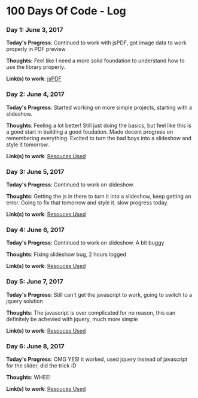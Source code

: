 # 100 Days Of Code - Log

### Day 1: June 3, 2017 

**Today's Progress**: Continued to work with jsPDF, got image data to work properly in PDF preview 

**Thoughts:** Feel like I need a more solid foundation to understand how to use the library properly.

**Link(s) to work**: [jsPDF](https://parall.ax/products/jspdf)


### Day 2: June 4, 2017 

**Today's Progress**: Started working on more simple projects, starting with a slideshow.

**Thoughts**: Feeling a lot better! Still just doing the basics, but feel like this is a good start in building a good foudation. Made decent progress on remembering everything. Excited to turn the bad boys into a slideshow and style it tomorrow.

**Link(s) to work**: [Resouces Used](https://www.w3schools.com/howto/howto_js_slideshow.asp)


### Day 3: June 5, 2017 

**Today's Progress**: Continued to work on slideshow.

**Thoughts**: Getting the js in there to turn it into a slideshow, keep getting an error. Going to fix that tomorrow and style it. slow progress today.

**Link(s) to work**: [Resouces Used](https://www.w3schools.com/howto/howto_js_slideshow.asp)

### Day 4: June 6, 2017 

**Today's Progress**: Continued to work on slideshow. A bit buggy

**Thoughts**: Fixing slideshow bug, 2 hours logged

**Link(s) to work**: [Resouces Used](https://www.w3schools.com/howto/howto_js_slideshow.asp)

### Day 5: June 7, 2017 

**Today's Progress**: Still can't get the javascript to work, going to switch to a jquery solution

**Thoughts**: The javascript is over complicated for no reason, this can definitely be achevied with jquery, much more simple

**Link(s) to work**: [Resouces Used](https://www.youtube.com/watch?v=KkzVFB3Ba_o)

### Day 6: June 8, 2017 

**Today's Progress**: OMG YES! it worked, used jquery instead of javascript for the slider, did the trick :D

**Thoughts**: WHEE!

**Link(s) to work**: [Resouces Used](https://www.youtube.com/watch?v=KkzVFB3Ba_o)

